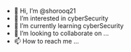 - 👋 Hi, I’m @shorooq21
- 👀 I’m interested in cyberSecurity
- 🌱 I’m currently learning cyberSecurity
- 💞️ I’m looking to collaborate on ...
- 📫 How to reach me ...

<!---
shorooq21/shorooq21 is a ✨ special ✨ repository because its `README.md` (this file) appears on your GitHub profile.
You can click the Preview link to take a look at your changes.
--->
